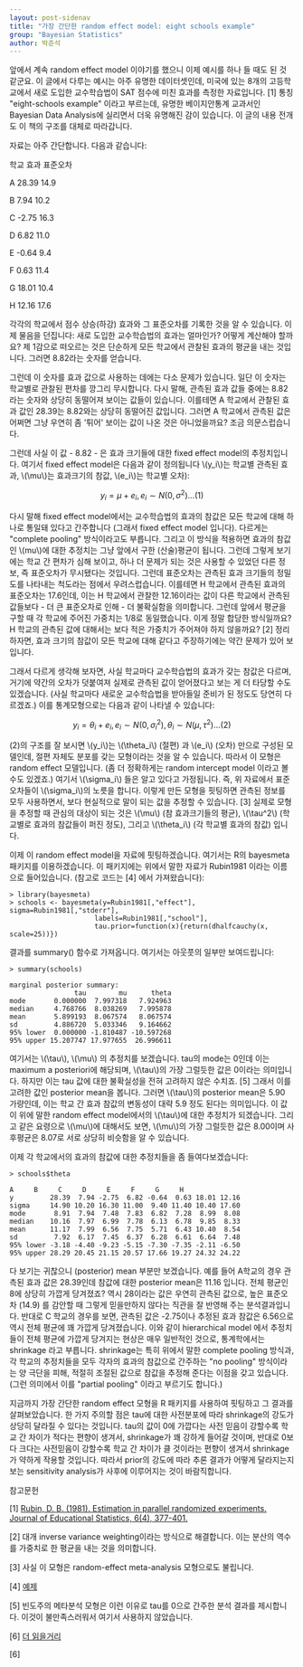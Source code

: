 ```yaml
---
layout: post-sidenav
title: "가장 간단한 random effect model: eight schools example"
group: "Bayesian Statistics"
author: 박준석
---
```


앞에서 계속 random effect model 이야기를 했으니 이제 예시를 하나 들 때도 된 것 같군요. 이 글에서 다루는 예시는 아주 유명한 데이터셋인데, 미국에 있는 8개의 고등학교에서 새로 도입한 교수학습법이 SAT 점수에 미친 효과를 측정한 자료입니다. [1] 통칭 "eight-schools example" 이라고 부르는데, 유명한 베이지안통계 교과서인 Bayesian Data Analysis에 실리면서 더욱 유명해진 감이 있습니다. 이 글의 내용 전개도 이 책의 구조를 대체로 따라갑니다.

자료는 아주 간단합니다. 다음과 같습니다:

학교 효과 표준오차

A  28.39   14.9

B   7.94   10.2

C  -2.75   16.3

D   6.82   11.0

E  -0.64    9.4

F   0.63   11.4

G  18.01   10.4

H  12.16   17.6

각각의 학교에서 점수 상승(하강) 효과와 그 표준오차를 기록한 것을 알 수 있습니다. 이제 물음을 던집니다: 새로 도입한 교수학습법의 효과는 얼마인가? 어떻게 계산해야 할까요? 제 1감으로 떠오르는 것은 단순하게 모든 학교에서 관찰된 효과의 평균을 내는 것입니다. 그러면 8.82라는 숫자를 얻습니다. 

그런데 이 숫자를 효과 값으로 사용하는 데에는 다소 문제가 있습니다. 일단 이 숫자는 학교별로 관찰된 편차를 깡그리 무시합니다. 다시 말해, 관측된 효과 값들 중에는 8.82라는 숫자와 상당히 동떨어져 보이는 값들이 있습니다. 이를테면 A 학교에서 관찰된 효과 값인 28.39는 8.82와는 상당히 동떨어진 값입니다. 그러면 A 학교에서 관측된 값은 어쩌면 그냥 우연히 좀 '튀어' 보이는 값이 나온 것은 아니었을까요? 조금 의문스럽습니다.

그런데 사실 이 값 - 8.82 - 은 효과 크기들에 대한 fixed effect model의 추정치입니다. 여기서 fixed effect model은 다음과 같이 정의됩니다 \\(y_i\\)는 학교별 관측된 효과, \\(\mu\\)는 효과크기의 참값, \\(e_i\\)는 학교별 오차):

$$y_i = \mu + e_i, e_i \sim N(0, \sigma^2) ... (1)$$

다시 말해 fixed effect model에서는 교수학습법의 효과의 참값은 모든 학교에 대해 하나로 통일돼 있다고 간주합니다 (그래서 fixed effect model 입니다). 다르게는 "complete pooling" 방식이라고도 부릅니다. 그리고 이 방식을 적용하면 효과의 참값인 \\(mu\\)에 대한 추정치는 그냥 앞에서 구한 (산술)평균이 됩니다. 그런데 그렇게 보기에는 학교 간 편차가 심해 보이고, 하나 더 문제가 되는 것은 사용할 수 있었던 다른 정보, 즉 표준오차가 무시됐다는 것입니다. 그런데 표준오차는 관측된 효과 크기들의 정밀도를 나타내는 척도라는 점에서 우려스럽습니다. 이를테면 H 학교에서 관측된 효과의 표준오차는 17.6인데, 이는 H 학교에서 관찰한 12.16이라는 값이 다른 학교에서 관측된 값들보다 - 더 큰 표준오차로 인해 - 더 불확실함을 의미합니다. 그런데 앞에서 평균을 구할 때 각 학교에 주어진 가중치는 1/8로 동일했습니다. 이게 정말 합당한 방식일까요? H 학교의 관측된 값에 대해서는 보다 적은 가중치가 주어져야 하지 않을까요? [2] 정리하자면, 효과 크기의 참값이 모든 학교에 대해 같다고 주장하기에는 약간 문제가 있어 보입니다.

그래서 다르게 생각해 보자면, 사실 학교마다 교수학습법의 효과가 갖는 참값은 다르며, 거기에 약간의 오차가 덧붙여져 실제로 관측된 값이 얻어졌다고 보는 게 더 타당할 수도 있겠습니다. (사실 학교마다 새로운 교수학습법을 받아들일 준비가 된 정도도 당연히 다르겠죠.) 이를 통계모형으로는 다음과 같이 나타낼 수 있습니다:

$$y_i = \theta_i + e_i, e_i \sim N(0, \sigma_i^2), \theta_i \sim N(\mu, \tau^2) ... (2)$$

(2)의 구조를 잘 보시면 \\(y_i\\)는 \\(\theta_i\\) (절편) 과 \\(e_i\\) (오차) 만으로 구성된 모델인데, 절편 자체도 분포를 갖는 모형이라는 것을 알 수 있습니다. 따라서 이 모형은 random effect 모델입니다. (좀 더 정확하게는 random intercept model 이라고 볼 수도 있겠죠.) 여기서 \\(\sigma_i\\) 들은 알고 있다고 가정됩니다. 즉, 위 자료에서 표준오차들이 \\(\sigma_i\\)의 노릇을 합니다. 이렇게 만든 모형을 핏팅하면 관측된 정보를 모두 사용하면서, 보다 현실적으로 말이 되는 값을 추정할 수 있습니다. [3] 실제로 모형을 추정할 때 관심의 대상이 되는 것은 \\(\mu\\) (참 효과크기들의 평균), \\(\tau^2\\) (학교별로 효과의 참값들이 퍼진 정도), 그리고 \\(\theta_i\\) (각 학교별 효과의 참값) 입니다.

이제 이 random effect model을 자료에 핏팅하겠습니다. 여기서는 R의 bayesmeta 패키지를 이용하겠습니다. 이 패키지에는 위에서 말한 자료가 Rubin1981 이라는 이름으로 들어있습니다. (참고로 코드는 [4] 에서 가져왔습니다):
```{r}
> library(bayesmeta)
> schools <- bayesmeta(y=Rubin1981[,"effect"], sigma=Rubin1981[,"stderr"],
                     labels=Rubin1981[,"school"],
                     tau.prior=function(x){return(dhalfcauchy(x, scale=25))})
```
결과를 summary() 함수로 가져옵니다. 여기서는 아웃풋의 일부만 보여드립니다:
```{r}
> summary(schools)

marginal posterior summary:
                tau        mu      theta
mode       0.000000  7.997318   7.924963
median     4.768766  8.038269   7.995878
mean       5.899193  8.067574   8.067574
sd         4.886720  5.033346   9.164662
95% lower  0.000000 -1.810487 -10.597268
95% upper 15.207747 17.977655  26.996611
```
여기서는 \\(\tau\\), \\(\mu\\) 의 추정치를 보겠습니다. tau의 mode는 0인데 이는 maximum a posteriori에 해당되며, \\(\tau\\)의 가장 그럴듯한 값은 0이라는 의미입니다. 하지만 이는 tau 값에 대한 불확실성을 전혀 고려하지 않은 수치죠. [5] 그래서 이를 고려한 값인 posterior mean을 봅니다. 그러면 \\(\tau\\)의 posterior mean은 5.90 가량인데, 이는 학교 간 효과 참값의 변동성이 대략 5.9 정도 된다는 의미입니다. 이 값이 위에 말한 random effect model에서의 \\(\tau\\)에 대한 추정치가 되겠습니다. 그리고 같은 요령으로 \\(\mu\\)에 대해서도 보면, \\(\mu\\)의 가장 그럴듯한 값은 8.00이며 사후평균은 8.07로 서로 상당히 비슷함을 알 수 있습니다.

이제 각 학교에서의 효과의 참값에 대한 추정치들을 좀 들여다보겠습니다:
```{r}
> schools$theta

A     B     C     D     E     F     G     H
y         28.39  7.94 -2.75  6.82 -0.64  0.63 18.01 12.16
sigma     14.90 10.20 16.30 11.00  9.40 11.40 10.40 17.60
mode       8.91  7.94  7.48  7.83  6.82  7.28  8.99  8.08
median    10.16  7.97  6.99  7.78  6.13  6.78  9.85  8.33
mean      11.17  7.99  6.56  7.75  5.71  6.43 10.40  8.54
sd         7.92  6.17  7.45  6.37  6.28  6.61  6.64  7.48
95% lower -3.18 -4.40 -9.23 -5.15 -7.30 -7.35 -2.11 -6.50
95% upper 28.29 20.45 21.15 20.57 17.66 19.27 24.32 24.22
```
다 보기는 귀찮으니 (posterior) mean 부분만 보겠습니다. 예를 들어 A학교의 경우 관측된 효과 값은 28.39인데 참값에 대한 posterior mean은 11.16 입니다. 전체 평균인 8에 상당히 가깝게 당겨졌죠? 역시 28이라는 값은 우연히 관측된 값으로, 높은 표준오차 (14.9) 를 감안할 때 그렇게 믿을만하지 않다는 직관을 잘 반영해 주는 분석결과입니다. 반대로 C 학교의 경우를 보면, 관측된 값은 -2.75이나 추정된 효과 참값은 6.56으로 역시 전체 평균에 꽤 가깝게 당겨졌습니다. 이와 같이 hierarchical model 에서 추정치들이 전체 평균에 가깝게 당겨지는 현상은 매우 일반적인 것으로, 통계학에서는 shrinkage 라고 부릅니다. shrinkage는 특히 위에서 말한 complete pooling 방식과, 각 학교의 추정치들을 모두 각자의 효과의 참값으로 간주하는 "no pooling" 방식이라는 양 극단을 피해, 적절히 조절된 값으로 참값을 추정해 준다는 이점을 갖고 있습니다. (그런 의미에서 이를 "partial pooling" 이라고 부르기도 합니다.)

지금까지 가장 간단한 random effect 모형을 R 패키지를 사용하여 핏팅하고 그 결과를 살펴보았습니다. 한 가지 주의할 점은 tau에 대한 사전분포에 따라 shrinkage의 강도가 상당히 달라질 수 있다는 것입니다. tau의 값이 0에 가깝다는 사전 믿음이 강할수록 학교 간 차이가 적다는 편향이 생겨서, shrinkage가 꽤 강하게 들어갈 것이며, 반대로 0보다 크다는 사전믿음이 강할수록 학교 간 차이가 클 것이라는 편향이 생겨서 shrinkage가 약하게 작용할 것입니다. 따라서 prior의 강도에 따라 추론 결과가 어떻게 달라지는지 보는 sensitivity analysis가 사후에 이루어지는 것이 바람직합니다.

참고문헌

[1] <a href="https://journals.sagepub.com/doi/abs/10.3102/10769986006004377">Rubin, D. B. (1981). Estimation in parallel randomized experiments. Journal of Educational Statistics, 6(4), 377-401.</a>

[2] 대개 inverse variance weighting이라는 방식으로 해결합니다. 이는 분산의 역수를 가중치로 한 평균을 내는 것을 의미합니다.

[3] 사실 이 모형은 random-effect meta-analysis 모형으로도 불립니다.

[4] <a href="https://rdrr.io/cran/bayesmeta/man/Rubin1981.html">예제</a>

[5] 빈도주의 메타분석 모형은 이런 이유로 tau를 0으로 간주한 분석 결과를 제시합니다. 이것이 불만족스러워서 여기서 사용하지 않았습니다.

[6] <a href="https://statmodeling.stat.columbia.edu/2014/01/21/everything-need-know-bayesian-statistics-learned-eight-schools/?fbclid=IwAR3Nnq8kPI5UoSMhTVQtkgQaerVVo5ypOvhrjT-w_KWn5qnXfNi1wL0qBc4">더 읽을거리</a>

[6] 
